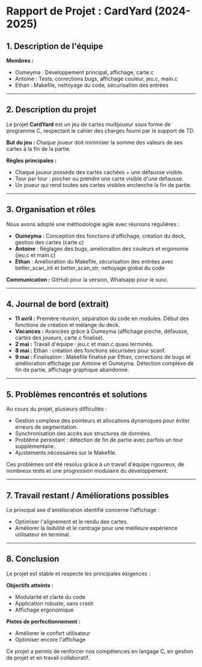 
# Rapport de Projet : CardYard (2024-2025)

## 1. Description de l'équipe

**Membres :**
- Oumeyma : Développement principal, affichage, carte.c
- Antoine : Tests, corrections bugs, affichage couleur, jeu.c, main.c
- Ethan : Makefile, nettoyage du code, sécurisation des entrées

---

## 2. Description du projet

Le projet **CardYard** est un jeu de cartes multijoueur sous forme de programme C, respectant le cahier des charges fourni par le support de TD.

**But du jeu :** Chaque joueur doit minimiser la somme des valeurs de ses cartes à la fin de la partie.

**Règles principales :**
- Chaque joueur possède des cartes cachées + une défausse visible.
- Tour par tour : piocher ou prendre une carte visible d'une défausse.
- Un joueur qui rend toutes ses cartes visibles enclenche la fin de partie.

---

## 3. Organisation et rôles

Nous avons adopté une méthodologie agile avec réunions régulières :

- **Oumeyma** : Conception des fonctions d'affichage, création du deck, gestion des cartes (carte.c)
- **Antoine** : Réglages des bugs, amélioration des couleurs et ergonomie (jeu.c et main.c)
- **Ethan** : Amélioration du Makefile, sécurisation des entrées avec better_scan_int et better_scan_str, nettoyage global du code

**Communication :** GitHub pour la version, Whatsapp pour le suivi.

---

## 4. Journal de bord (extrait)

- **11 avril :** Première réunion, séparation du code en modules. Début des fonctions de création et mélange du deck.
- **Vacances :** Avancées grâce à Oumeyma (affichage pioche, défausse, cartes des joueurs, carte.c finalisé).
- **2 mai :** Travail d'équipe : jeu.c et main.c quasi terminés.
- **8 mai :** Ethan : création des fonctions sécurisées pour scanf.
- **9 mai :** Finalisation : Makefile finalisé par Ethan, corrections de bugs et amélioration affichage par Antoine et Oumeyma. Détection complexe de fin de partie, affichage graphique abandonné.

---

## 5. Problèmes rencontrés et solutions

Au cours du projet, plusieurs difficultés :

- Gestion complexe des pointeurs et allocations dynamiques pour éviter erreurs de segmentation.
- Synchronisation des accès aux structures de données.
- Problème persistant : détection de fin de partie avec parfois un tour supplémentaire.
- Ajustements nécessaires sur le Makefile.

Ces problèmes ont été résolus grâce à un travail d'équipe rigoureux, de nombreux tests et une progression modulaire du développement.

---

## 7. Travail restant / Améliorations possibles

Le principal axe d'amélioration identifié concerne l'affichage :

- Optimiser l'alignement et le rendu des cartes.
- Améliorer la lisibilité et le centrage pour une meilleure expérience utilisateur en terminal.

---

## 8. Conclusion

Le projet est stable et respecte les principales exigences :

**Objectifs atteints :**
- Modularité et clarté du code
- Application robuste, sans crash
- Affichage ergonomique

**Pistes de perfectionnement :**
- Améliorer le confort utilisateur
- Optimiser encore l'affichage

Ce projet a permis de renforcer nos compétences en langage C, en gestion de projet et en travail collaboratif.
